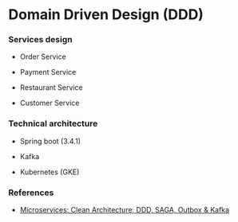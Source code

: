 # Domain Driven Design (DDD)

### Services design

- Order Service

- Payment Service

- Restaurant Service

- Customer Service

### Technical architecture

- Spring boot (3.4.1)

- Kafka

- Kubernetes (GKE)

### References

- [Microservices: Clean Architecture, DDD, SAGA, Outbox & Kafka](https://www.udemy.com/course/microservices-clean-architecture-ddd-saga-outbox-kafka-kubernetes/?couponCode=ST12MT122624)
